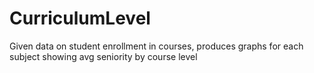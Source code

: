 # CurriculumLevel
Given data on student enrollment in courses, produces graphs for each subject showing avg seniority by course level
